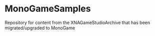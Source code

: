 # MonoGameSamples
Repository for content from the XNAGameStudioArchive that has been migrated/upgraded to MonoGame
